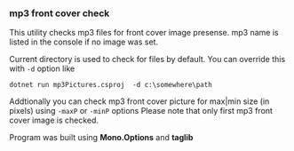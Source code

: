 ### mp3 front cover check

This utility checks mp3 files for front cover image presense. mp3 name is listed in the console if no image was set.

Current directory is used to check for files by default. You can override this with `-d` option like
```
dotnet run mp3Pictures.csproj  -d c:\somewhere\path
```

Addtionally you can check mp3 front cover picture for max|min size (in pixels) using `-maxP` or `-minP` options
Please note that only first mp3 front cover image is checked.

Program was built using **Mono.Options** and **taglib**
